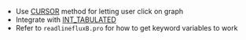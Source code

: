 * Use [CURSOR](http://www.astro.umass.edu/~tangsk/documents/idl_html_help/C57.html#wp682999) method for letting user click on graph
* Integrate with [INT_TABULATED](http://www.astro.umass.edu/~tangsk/documents/idl_html_help/I16.html#wp750296)
* Refer to `readlinefluxB.pro` for how to get keyword variables to work